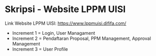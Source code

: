 # Skripsi - Website LPPM UISI

Link Website LPPM UISI: https://www.lppmuisi.dififa.com/

-  Increment 1 = Login, User Managament
-  Increment 2 = Pendaftaran Proposal, PPM Management, Approval Management
-  Increment 3 = User Profile
